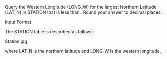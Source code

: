Query the Western Longitude (LONG_W) for the largest Northern Latitude (LAT_N) in STATION that is less than . Round your answer to  decimal places.

Input Format

The STATION table is described as follows:

Station.jpg

where LAT_N is the northern latitude and LONG_W is the western longitude.